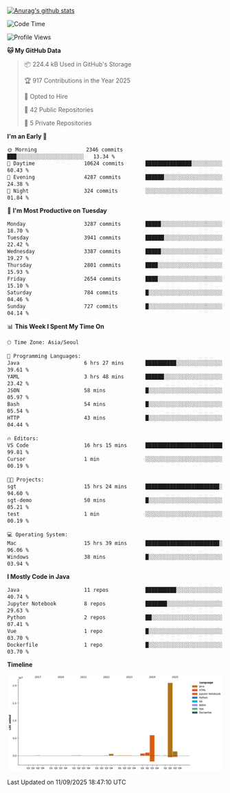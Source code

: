 [![Anurag's github stats](https://github-readme-stats.vercel.app/api?username=hajubal)](https://github.com/anuraghazra/github-readme-stats)

<!--START_SECTION:waka-->
![Code Time](http://img.shields.io/badge/Code%20Time-764%20hrs%206%20mins-blue)

![Profile Views](http://img.shields.io/badge/Profile%20Views-0-blue)

**🐱 My GitHub Data** 

> 📦 224.4 kB Used in GitHub's Storage 
 > 
> 🏆 917 Contributions in the Year 2025
 > 
> 💼 Opted to Hire
 > 
> 📜 42 Public Repositories 
 > 
> 🔑 5 Private Repositories 
 > 
**I'm an Early 🐤** 

```text
🌞 Morning                2346 commits        ███░░░░░░░░░░░░░░░░░░░░░░   13.34 % 
🌆 Daytime                10624 commits       ███████████████░░░░░░░░░░   60.43 % 
🌃 Evening                4287 commits        ██████░░░░░░░░░░░░░░░░░░░   24.38 % 
🌙 Night                  324 commits         ░░░░░░░░░░░░░░░░░░░░░░░░░   01.84 % 
```
📅 **I'm Most Productive on Tuesday** 

```text
Monday                   3287 commits        █████░░░░░░░░░░░░░░░░░░░░   18.70 % 
Tuesday                  3941 commits        ██████░░░░░░░░░░░░░░░░░░░   22.42 % 
Wednesday                3387 commits        █████░░░░░░░░░░░░░░░░░░░░   19.27 % 
Thursday                 2801 commits        ████░░░░░░░░░░░░░░░░░░░░░   15.93 % 
Friday                   2654 commits        ████░░░░░░░░░░░░░░░░░░░░░   15.10 % 
Saturday                 784 commits         █░░░░░░░░░░░░░░░░░░░░░░░░   04.46 % 
Sunday                   727 commits         █░░░░░░░░░░░░░░░░░░░░░░░░   04.14 % 
```


📊 **This Week I Spent My Time On** 

```text
🕑︎ Time Zone: Asia/Seoul

💬 Programming Languages: 
Java                     6 hrs 27 mins       ██████████░░░░░░░░░░░░░░░   39.61 % 
YAML                     3 hrs 48 mins       ██████░░░░░░░░░░░░░░░░░░░   23.42 % 
JSON                     58 mins             █░░░░░░░░░░░░░░░░░░░░░░░░   05.97 % 
Bash                     54 mins             █░░░░░░░░░░░░░░░░░░░░░░░░   05.54 % 
HTTP                     43 mins             █░░░░░░░░░░░░░░░░░░░░░░░░   04.44 % 

🔥 Editors: 
VS Code                  16 hrs 15 mins      █████████████████████████   99.81 % 
Cursor                   1 min               ░░░░░░░░░░░░░░░░░░░░░░░░░   00.19 % 

🐱‍💻 Projects: 
sgt                      15 hrs 24 mins      ████████████████████████░   94.60 % 
sgt-demo                 50 mins             █░░░░░░░░░░░░░░░░░░░░░░░░   05.21 % 
test                     1 min               ░░░░░░░░░░░░░░░░░░░░░░░░░   00.19 % 

💻 Operating System: 
Mac                      15 hrs 39 mins      ████████████████████████░   96.06 % 
Windows                  38 mins             █░░░░░░░░░░░░░░░░░░░░░░░░   03.94 % 
```

**I Mostly Code in Java** 

```text
Java                     11 repos            ██████████░░░░░░░░░░░░░░░   40.74 % 
Jupyter Notebook         8 repos             ███████░░░░░░░░░░░░░░░░░░   29.63 % 
Python                   2 repos             ██░░░░░░░░░░░░░░░░░░░░░░░   07.41 % 
Vue                      1 repo              █░░░░░░░░░░░░░░░░░░░░░░░░   03.70 % 
Dockerfile               1 repo              █░░░░░░░░░░░░░░░░░░░░░░░░   03.70 % 
```



**Timeline**

![Lines of Code chart](https://raw.githubusercontent.com/hajubal/hajubal/main/assets/bar_graph.png)


 Last Updated on 11/09/2025 18:47:10 UTC
<!--END_SECTION:waka-->